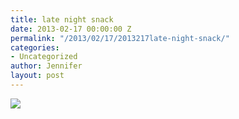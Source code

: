 ```yaml
---
title: late night snack
date: 2013-02-17 00:00:00 Z
permalink: "/2013/02/17/2013217late-night-snack/"
categories:
- Uncategorized
author: Jennifer
layout: post
---
```


![](http://static1.squarespace.com/static/50db6bb3e4b015296cd43789/50dfa5b1e4b0dc6320e0b5ea/51206554e4b0dce195c2fb65/1363551072260/2013-01-26+18.52.41.jpg.41.jpg?format=original)
